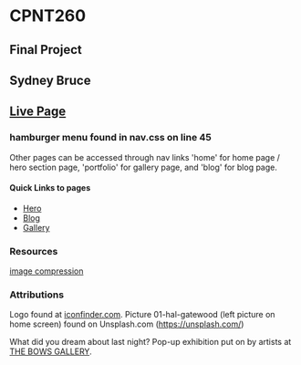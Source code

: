 # CPNT260
## Final Project
## Sydney Bruce
## [Live Page](https://sydneyyyc.github.io/cpnt260-final-project/)

### hamburger menu found in nav.css on line 45

Other pages can be accessed through nav links 'home' for home page / hero section page, 'portfolio' for gallery page, and 'blog' for blog page. 

#### Quick Links to pages
- [Hero](https://sydneyyyc.github.io/cpnt260-final-project/)
- [Blog](https://sydneyyyc.github.io/cpnt260-final-project/blog.html)
- [Gallery](https://sydneyyyc.github.io/cpnt260-final-project/gallery.html)

### Resources 

[image compression](https://squoosh.app/) 

### Attributions
Logo found at [iconfinder.com](https://www.iconfinder.com/).
Picture 01-hal-gatewood (left picture on home screen) found on Unsplash.com (https://unsplash.com/)

What did you dream about last night? 
Pop-up exhibition put on by artists at [THE BOWS GALLERY](https://www.thebows.org/). 